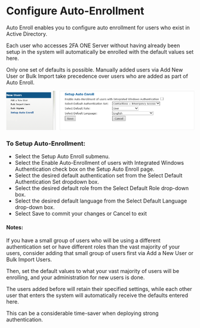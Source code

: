 # Configure Auto-Enrollment

Auto Enroll enables you to configure auto enrollment for users who exist in Active Directory. 

Each user who accesses 2FA ONE Server without having already been setup in the system will automatically be enrolled with the default values set here. 

Only one set of defaults is possible. Manually added users via Add New User or Bulk Import take precedence over users who are added as part of Auto Enroll.

![Auto Enrollment](images/autoEnrollment.png)

### To Setup Auto-Enrollment:
* Select the Setup Auto Enroll submenu.
* Select the Enable Auto-Enrollment of users with Integrated Windows Authentication check box on the Setup Auto Enroll page. 
* Select the desired default authentication set from the Select Default Authentication Set dropdown box.
* Select the desired default role from the Select Default Role drop-down box.
* Select the desired default language from the Select Default Language drop-down box.
* Select Save to commit your changes or Cancel to exit

#### Notes:
If you have a small group of users who will be using a different authentication set or have different roles
than the vast majority of your users, consider adding that small group of users first via Add a New User or Bulk Import Users. 

Then, set the default values to what your vast majority of users will be enrolling, and your administration for new users is done. 

The users added before will retain their specified settings, while each other user that enters the system will automatically receive the defaults entered here. 

This can be a considerable time-saver when deploying strong authentication.

